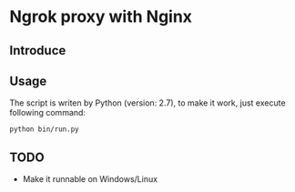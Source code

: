 # Ngrok proxy with Nginx

## Introduce

## Usage
The script is writen by Python (version: 2.7), to make it work, just execute following command:
```
python bin/run.py
```

## TODO
+ Make it runnable on Windows/Linux
